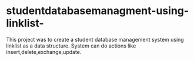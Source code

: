 # studentdatabasemanagment-using-linklist-
This project was to create a student database management system 
using linklist as a data structure. System can do actions like insert,delete,exchange,update.
